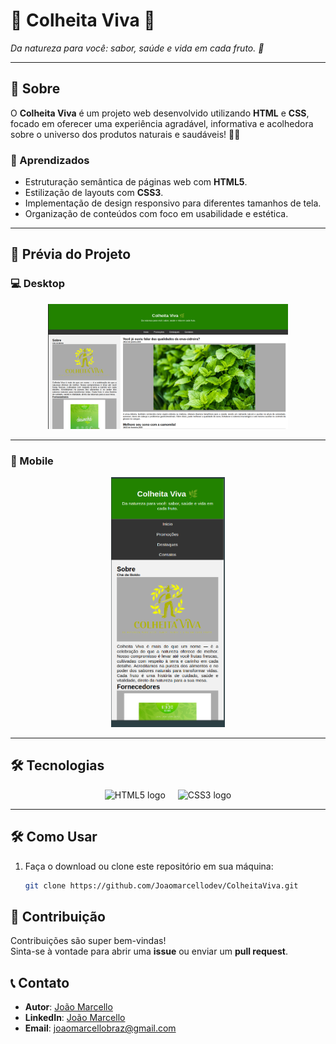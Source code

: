# 🌿 Colheita Viva 🌿

<i>Da natureza para você: sabor, saúde e vida em cada fruto. 🍃</i>

---

## 📖 Sobre

O **Colheita Viva** é um projeto web desenvolvido utilizando **HTML** e **CSS**, focado em oferecer uma experiência agradável, informativa e acolhedora sobre o universo dos produtos naturais e saudáveis! 🥑🍵  

### 🚀 Aprendizados
- Estruturação semântica de páginas web com **HTML5**.
- Estilização de layouts com **CSS3**.
- Implementação de design responsivo para diferentes tamanhos de tela.
- Organização de conteúdos com foco em usabilidade e estética.

---

## 🌟 Prévia do Projeto

### 💻 Desktop
<div align="center">
  <img height="200" src="https://github.com/Joaomarcellodev/Colheita-Viva/blob/main/git/desktop.png?raw=true" alt="Prévia do Colheita Viva no Desktop" />
</div>

---

### 📱 Mobile
<div align="center">
  <img height="400" src="https://github.com/Joaomarcellodev/Colheita-Viva/blob/main/git/mobile.png?raw=true" alt="Prévia do Colheita Viva no Mobile" />
</div>

---

## 🛠️ Tecnologias
<div align="center">
  <img src="https://cdn.jsdelivr.net/gh/devicons/devicon/icons/html5/html5-original.svg" height="60" alt="HTML5 logo" />
  <img width="12" />
  <img src="https://cdn.jsdelivr.net/gh/devicons/devicon/icons/css3/css3-original.svg" height="60" alt="CSS3 logo" />
</div>

---

## 🛠️ Como Usar

1. Faça o download ou clone este repositório em sua máquina:

   ```bash
   git clone https://github.com/Joaomarcellodev/ColheitaViva.git

## 🌟 Contribuição

Contribuições são super bem-vindas!  
Sinta-se à vontade para abrir uma **issue** ou enviar um **pull request**.

## 📞 Contato

- **Autor**: [João Marcello](https://github.com/Joaomarcellodev)  
- **LinkedIn**: [João Marcello](https://www.linkedin.com/in/joaomarcellodev/)  
- **Email**: joaomarcellobraz@gmail.com
